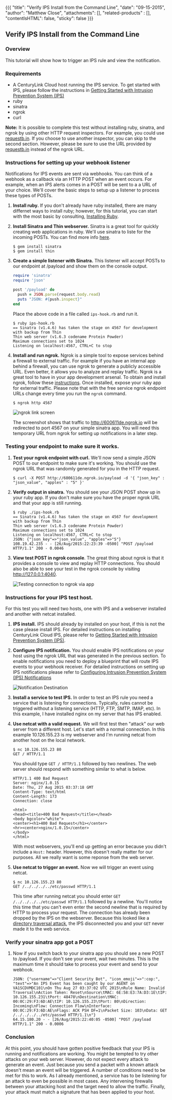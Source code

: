 {{{
  "title": "Verify IPS Install from the Command Line",
  "date": "09-15-2015",
  "author": "Matthew Close",
  "attachments": [],
  "related-products" : [],
  "contentIsHTML": false,
  "sticky": false
}}}

## Verify IPS Install from the Command Line

### Overview

This tutorial will show how to trigger an IPS rule and view the notification.

### Requirements

+ A CenturyLink Cloud host running the IPS service. To get started with IPS, please follow the instructions in [Getting Started with Intrusion Prevention System (IPS)](../Security/getting-started-with-ips.md)
+ ruby
+ sinatra
+ ngrok
+ curl

**Note:** It is possible to complete this test without installing ruby, sinatra, and ngrok by using other HTTP request inspectors. For example, you could use [requestb.in](http://requestb.in). If you choose to use another inspector, you can skip to the second section. However, please be sure to use the URL provided by [requestb.in](http://requestb.in) instead of the ngrok URL.

### Instructions for setting up your webhook listener

Notifications for IPS events are sent via webhooks. You can think of a webhook as a callback via an HTTP POST when an event occurs. For example, when an IPS alerts comes in a POST will be sent to a a URL of your choice.  We'll cover the basic steps to setup up a listener to process these types of POSTs.

1. **Install ruby.** If you don't already have ruby installed, there are many differnet ways to install ruby; however, for this tutorial, you can start with the most basic by consulting, [Installing Ruby](https://www.ruby-lang.org/en/documentation/installation/).

1. **Install Sinatra and Thin webserver.** Sinatra is a great tool for quickly creating web applications in ruby. We'll use sinatra to liste for the incoming POSTs. You can find more info [here](http://www.sinatrarb.com/).

    ```shell
    $ gem install sinatra
    $ gem install thin
    ```

1. **Create a simple listener with Sinatra.** This listener will accept POSTs to our endpoint at /payload and show them on the console output.

    ```ruby
    require 'sinatra'
    require 'json'

    post '/payload' do
      push = JSON.parse(request.body.read)
      puts "JSON: #{push.inspect}"
    end
    ```

    Place the above code in a file called `ips-hook.rb` and run it.

    ```
    $ ruby ips-hook.rb
    == Sinatra (v1.4.6) has taken the stage on 4567 for development with backup from Thin
    Thin web server (v1.6.3 codename Protein Powder)
    Maximum connections set to 1024
    Listening on localhost:4567, CTRL+C to stop
    ```

1. **Install and run ngrok.** Ngrok is a simple tool to expose services behind a firewall to external traffic. For example if you have an internal app behind a firewall, you can use ngrok to generate a publicly accessible URL. Even better, it allows you to analyze and replay traffic. Ngrok is a great tool to have in your app development arsenal. To obtain and install ngrok, follow these [instructions](https://ngrok.com/download). Once installed, expose your ruby app for external traffic. Please note that with the free service ngrok endpoint URLs change every time you run the `ngrok` command.

    ```shell
    $ ngrok http 4567
    ```

    ![ngrok link screen](../images/security/IPS-test/ngrok_status_screen.png)

    The screenshot shows that traffic to http://600611de.ngrok.io will be redirected to port 4567 on your simple sinatra app. You will need this temporary URL from ngrok for setting up notifications in a later step.

### Testing your endpoint to make sure it works.

1. **Test your ngrok endpoint with curl.** We'll now send a simple JSON POST to our endpoint to make sure it's working. You should use the ngrok URL that was randomly generated for you in the HTTP request.

    ```
    $ curl -X POST http://600611de.ngrok.io/payload -d '{ "json_key" : "json_value", "apples" : "5" }'
    ```

1. **Verify output in sinatra.** You should see your JSON POST show up in your ruby app. If you don't make sure you have the proper ngrok URL and that your app is still running.

    ```
    $ ruby ./ips-hook.rb
    == Sinatra (v1.4.6) has taken the stage on 4567 for development with backup from Thin
    Thin web server (v1.6.3 codename Protein Powder)
    Maximum connections set to 1024
    Listening on localhost:4567, CTRL+C to stop
    JSON: {"json_key"=>"json_value", "apples"=>"5"}
    108.19.42.235 - - [26/Aug/2015:22:23:39 -0500] "POST /payload HTTP/1.1" 200 - 0.0046
    ```

1. **View test POST in ngrok console**. The great thing about ngrok is that it provides a console to view and replay HTTP connections. You should also be able to see your test in the ngrok console by visiting http://127.0.0.1:4040.

    ![Testing connection to ngrok via app](../images/security/IPS-test/verify_ngrok_test_payload.png)

### Instructions for your IPS test host.

For this test you will need two hosts, one with IPS and a webserver installed and another with netcat installed.

1. **IPS install.** IPS should already by installed on your host, if this is not the case please install IPS. For detailed instructions on installing CenturyLink Cloud IPS, please refer to [Getting Started with Intrusion Prevention System (IPS)](../Security/getting-started-with-ips.md).

1. **Configure IPS notification.** You should enable IPS notifications on your host using the ngrok URL that was generated in the previous section. To enable notifications you need to deploy a blueprint that will route IPS events to your webhook receiver. For detailed instructions on setting up IPS notifications please refer to [Configuring Intrusion Prevention System (IPS) Notifications](../Security/configuring-ips-notifications.md)

    ![Notification Destination](../images/security/IPS-test/IPS_test_notification_destination.png)

1. **Install a service to test IPS.** In order to test an IPS rule you need a service that is listening for connections. Typically, rules cannot be triggered without a listening service (HTTP, FTP, SMTP, IMAP, etc). In this example, I have installed nginx on my server that has IPS enabled.

1. **Use netcat with a valid request.** We will first test then "attack" our web server from a different host. Let's start with a normal connection. In this example 10.126.155.23 is my webserver and I'm running netcat from another host on the local network.

    ```
    $ nc 10.126.155.23 80
    GET / HTTP/1.1
    ```

    You should type `GET / HTTP/1.1` followed by two newlines. The web server should respond with something similar to what is below.

    ```
    HTTP/1.1 400 Bad Request
    Server: nginx/1.0.15
    Date: Thu, 27 Aug 2015 03:37:18 GMT
    Content-Type: text/html
    Content-Length: 173
    Connection: close

    <html>
    <head><title>400 Bad Request</title></head>
    <body bgcolor="white">
    <center><h1>400 Bad Request</h1></center>
    <hr><center>nginx/1.0.15</center>
    </body>
    </html>
    ```

    With most webservers, you'll end up getting an error because you didn't include a `Host:` header. However, this doesn't really matter for our purposes. All we really want is some reponse from the web server.

1. **Use netcat to trigger an event.** Now we will trigger an event using netcat.

    ```
    $ nc 10.126.155.23 80
    GET /../../../../etc/passwd HTTP/1.1
    ```

    This time after running netcat you should enter `GET /../../../../etc/passwd HTTP/1.1` followed by a newline.  You'll notice this time that you can't even enter the second newline that is required by HTTP to process your request. The connection has already been dropped by the IPS on the webserver. Because this looked like a [directory traversal attack](https://en.wikipedia.org/wiki/Directory_traversal_attack), the IPS disconnected you and your `GET` never made it to the web service.

### Verify your sinatra app got a POST

1. Now if you switch back to your sinatra app you should see a new POST to /payload. If you don't see your event, wait two minutes. This is the maximum time it should take to process your event and send to your webhook.

    ```
    JSON: {"username"=>"Client Security Bot", "icon_emoji"=>":cop:", "text"=>"An IPS Event has been caught by our AGENT on VA1SCDVMDC101\nOn Thu Aug 27 03:37:02 UTC 2015\nRule Name: Invalid Traversal\nAction Taken: Reset\nSource\tMAC: 6E:58:E3:7A:D3:1E\tIP: 10.126.155.231\tPort: 48478\nDestination\tMAC: 00:0C:29:F3:6D:AE\tIP: 10.126.155.23\tPort: 80\nDirection: Incoming\nFlow: Connection Flow\nInterface: 00:0C:29:F3:6D:AE\nFlags: ACK PSH DF=1\nPacket Size: 103\nData: GET /../../../../etc/passwd HTTP/1.1\n"}
    64.15.180.20 - - [26/Aug/2015:22:40:05 -0500] "POST /payload HTTP/1.1" 200 - 0.0006
    ```

### Conclusion

At this point, you should have gotten positive feedback that your IPS is running and notifications are working. You might be tempted to try other attacks on your web server. However, do not expect every attack to generate an event. Just because you send a packet with a known attack doesn't mean an event will be triggered. A number of conditions need to be met for this to work. As I already mentioned, a service has to be listening for an attack to even be possible in most cases. Any intervening firewalls between your attacking host and the target need to allow the traffic. Finally, your attack must match a signature that has been applied to your host.
